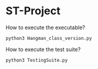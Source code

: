 # ST-Project
How to execute the executable?
```
python3 Hangman_class_version.py
```
How to execute the test suite?
```
python3 TestingSuite.py
```
